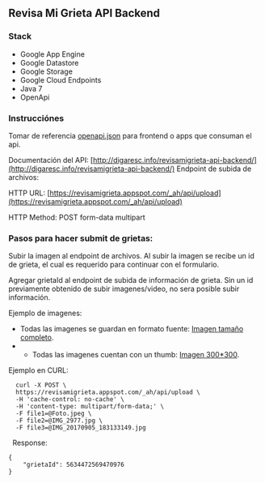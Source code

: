 ## Revisa Mi Grieta API Backend

### Stack
- Google App Engine
- Google Datastore
- Google Storage 
- Google Cloud Endpoints
- Java 7
- OpenApi

### Instrucciónes

Tomar de referencia [openapi.json](https://github.com/digaresc/revisamigrieta-api-backend/blob/master/openapi.json) para frontend o apps que consuman el api.

Documentación del API: [http://digaresc.info/revisamigrieta-api-backend/](http://digaresc.info/revisamigrieta-api-backend/)
Endpoint de subida de archivos:

HTTP URL: [https://revisamigrieta.appspot.com/_ah/api/upload](https://revisamigrieta.appspot.com/_ah/api/upload)

HTTP Method: POST form-data multipart 

### Pasos para hacer submit de grietas:

Subir la imagen al endpoint de archivos. Al subir la imagen se recibe un id de grieta, el cual es requerido para continuar con el formulario.

Agregar grietaId al endpoint de subida de información de grieta. Sin un id previamente obtenido de subir imagenes/video, no sera posible subir información.

Ejemplo de imagenes:

- Todas las imagenes se guardan en formato fuente: [Imagen tamaño completo](https://storage.googleapis.com/revisamigrieta-images/3f6cc669-c105-4e60-9106-a188820df25e-1506069507417.jpeg).
- - Todas las imagenes cuentan con un thumb: [Imagen 300*300](https://storage.googleapis.com/revisamigrieta-images/3f6cc669-c105-4e60-9106-a188820df25e-1506069507417-thumb.jpeg).

Ejemplo en CURL:

``` 
  curl -X POST \
  https://revisamigrieta.appspot.com/_ah/api/upload \
  -H 'cache-control: no-cache' \
  -H 'content-type: multipart/form-data;' \
  -F file1=@Foto.jpeg \
  -F file2=@IMG_2977.jpg \
  -F file3=@IMG_20170905_183133149.jpg 
```
  
Response:

``` 
{
    "grietaId": 5634472569470976
} 
```
